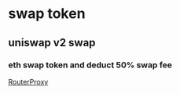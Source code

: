 # swap token

## uniswap v2 swap 

### eth swap token and deduct 50% swap fee

[RouterProxy](./src/RouterProxy.sol)